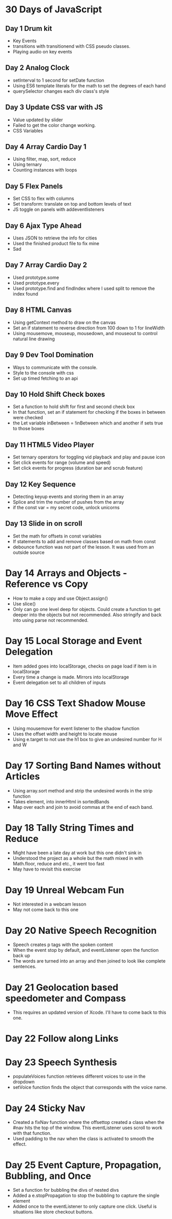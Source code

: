 # 30 Days of JavaScript

## Day 1 Drum kit 
- Key Events
- transitions with transitionend with CSS pseudo classes. 
- Playing audio on key events

## Day 2 Analog Clock
- setInterval to 1 second for setDate function
- Using ES6 template literals for the math to set the degrees of each hand
- querySelector changes each div class's style

## Day 3 Update CSS var with JS
- Value updated by slider
- Failed to get the color change working. 
- CSS Variables

## Day 4 Array Cardio Day 1
- Using filter, map, sort, reduce
- Using ternary
- Counting instances with loops

## Day 5 Flex Panels
- Set CSS to flex with columns
- Set transform: translate on top and bottom levels of text
- JS toggle on panels with addeventlisteners

## Day 6 Ajax Type Ahead
- Uses JSON to retrieve the info for cities
- Used the finished product file to fix mine
- Sad

## Day 7 Array Cardio Day 2
- Used prototype.some
- Used prototype.every
- Used prototype.find and findIndex where I used split to remove the index found

## Day 8 HTML Canvas
- Using getContext method to draw on the canvas
- Set an if statement to reverse direction from 100 down to 1 for lineWidth
- Using mousemove, mouseup, mousedown, and mouseout to control natural line drawing

## Day 9 Dev Tool Domination
- Ways to communicate with the console. 
- Style to the console with css
- Set up timed fetching to an api

## Day 10 Hold Shift Check boxes
- Set a function to hold shift for first and second check box
- In that function, set an if statement for checking if the boxes in between were checked
- the  Let variable  inBetween = !inBetween which and another if sets true to those boxes

## Day 11 HTML5 Video Player
- Set ternary operators for toggling vid playback and play and pause icon
- Set click events for range (volume and speed) 
- Set click events for progress (duration bar and scrub feature)

## Day 12 Key Sequence
- Detecting keyup events and storing them in an array
- Splice and trim the number of pushes from the array
- if the const var = my secret code, unlock unicorns

## Day 13 Slide in on scroll
- Set the math for offsets in const variables
- If statements to add and remove classes based on math from const
- debounce function was not part of the lesson. It was used from an outside source

# Day 14 Arrays and Objects - Reference vs Copy
- How to make a copy and use Object.assign()
- Use slice()
- Only can go one level deep for objects. Could create a function to get deeper into the objects but not recommended. Also stringify and back into using parse not recommended. 

# Day 15 Local Storage and Event Delegation
- Item added goes into localStorage, checks on page load if item is in localStorage
- Every time a change is made. Mirrors into localStorage
- Event delegation set to all children of inputs

# Day 16 CSS Text Shadow Mouse Move Effect 
- Using mousemove for event listener to the shadow function
- Uses the offset width and height to locate mouse
- Using e.target to not use the h1 box to give an undesired number for H and W

# Day 17 Sorting Band Names without Articles
- Using array.sort method and strip the undesired words in the strip function
- Takes element, into innerHtml in sortedBands
- Map over each and join to avoid commas at the end of each band.  

# Day 18 Tally String Times and Reduce
- Might have been a late day at work but this one didn't sink in
- Understood the project as a whole but the math mixed in with Math.floor, reduce and etc., it went too fast
- May have to revisit this exercise 

# Day 19 Unreal Webcam Fun
- Not interested in a webcam lesson
- May not come back to this one 

# Day 20 Native Speech Recognition 
- Speech creates p tags with the spoken content 
- When the event stop by default, and eventListener open the function back up
- The words are turned into an array and then joined to look like complete sentences. 

# Day 21 Geolocation based speedometer and Compass
- This requires an updated version of Xcode. I'll have to come back to this one. 

# Day 22 Follow along Links

# Day 23 Speech Synthesis
- populateVoices function retrieves different voices to use in the dropdown
- setVoice function finds the object that corresponds with the voice name. 

# Day 24 Sticky Nav
- Created a fixNav function where the offsettop created a class when the #nav hits the
  top of the window. This eventListener uses scroll to work with that function. 
- Used padding to the nav when the class is activated to smooth the effect. 

# Day 25 Event Capture, Propagation, Bubbling, and Once
- Set a function for bubbling the divs of nested divs
- Added a e.stopPropagation to stop the bubbling to capture the single element
- Added once to the eventListener to only capture one click. Useful is situations like store checkout buttons. 
